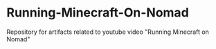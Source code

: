 # Running-Minecraft-On-Nomad
Repository for artifacts related to youtube video "Running Minecraft on Nomad"
